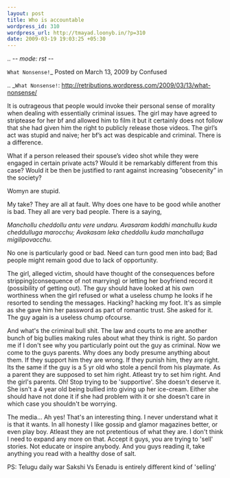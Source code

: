 ```yaml
--- 
layout: post
title: Who is accountable
wordpress_id: 310
wordpress_url: http://tmayad.loonyb.in/?p=310
date: 2009-03-19 19:03:25 +05:30
---
```

.. -*- mode: rst -*-

`What Nonsense!`_
Posted on March 13, 2009 by Confused

.. _`What Nonsense!`: http://retributions.wordpress.com/2009/03/13/what-nonsense/

  It is outrageous that people would invoke their personal sense of morality when dealing with essentially criminal issues. The girl may have agreed to striptease for her bf and  allowed him to film it but it certainly does not follow that she had given him the right to publicly release those videos. The girl’s act was stupid and naive; her bf’s act was despicable and criminal. There is a difference.

  What if a person released their spouse’s video shot while they were engaged in certain private acts? Would it be remarkably different from this case? Would it be then be justified to rant against increasing ”obsecenity” in the society?

  Womyn are stupid.

My take? They are all at fault. Why does one have to be good while another is bad. They all are very bad people. There is a saying,

 *Manchollu cheddollu antu vere undaru.*
 *Avasaram koddhi manchullu kuda cheddulluga marocchu;*
 *Avakasam leka cheddollu kuda manchalluga migilipovacchu.*

 No one is particularly good or bad.
 Need can turn good men into bad;
 Bad people might remain good due to lack of opportunity.

The girl, alleged victim, should have thought of the consequences before stripping(consequence of not marrying) or letting her boyfriend record it (possibility of getting out). The guy should have looked at his own worthiness when the girl refused or what a useless chump he looks if he resorted to sending the messages. Hacking? hacking my foot. It's as simple as she gave him her password as part of romantic trust. She asked for it. The guy again is a useless chump ofcourse.

And what's the criminal bull shit. The law and courts to me are another bunch of big bullies making rules about what they think is right. So pardon me if I don't see why you particularly point out the guy as criminal. Now we come to the guys parents. Why does any body presume anything about them. If they support him they are wrong. If they punish him, they are right. Its the same if the guy is a 5 yr old who stole a pencil from his playmate. As a parent they are supposed to set him right. Atleast try to set him right. And the girl's parents. Oh! Stop trying to be 'supportive'. She doesn't deserve it. She isn't a 4 year old being bullied into giving up her ice-cream. Either she should have not done it if she had problem with it or she doesn't care in which case you shouldn't be worrying.

The media... Ah yes! That's an interesting thing. I never understand what it is that it wants. In all honesty I like gossip and glamor magazines better, or even play boy. Atleast they are not pretentious of what they are. I don't think I need to expand any more on that. Accept it guys, you are trying to 'sell' stories. Not educate or inspire anybody. And you guys reading it, take anything you read with a healthy dose of salt. 

PS: Telugu daily war Sakshi Vs Eenadu is entirely different kind of 'selling'
